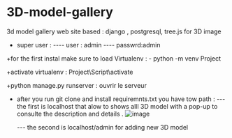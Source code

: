 # 3D-model-gallery
3d model gallery web site based : django , postgresql, tree.js for 3D image
+ super user :
 ----  user : admin
 ----  passwrd:admin
 
 
+for the first instal make sure to load Virtualenv : - python -m venv Project


+activate virtualenv : Project\Script\activate


+python manage.py runserver : ouvrir le serveur 



+ after you run git clone and install requiremnts.txt you have tow path :
    --- the first is localhost that alow to shows alll 3D model with a pop-up to consulte the description and details .
    ![image](https://user-images.githubusercontent.com/37112408/159118662-212d30b2-4a57-4d39-ab6e-55564beccf11.png)

    --- the second is localhost/admin for adding new 3D model 
